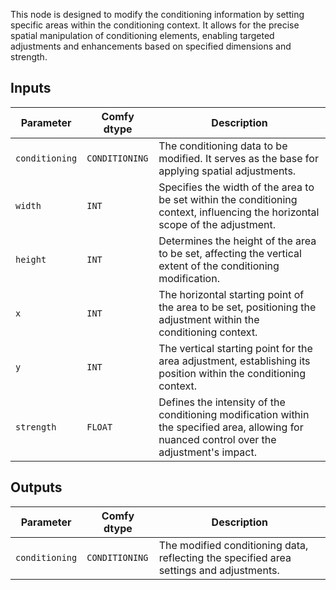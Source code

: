 This node is designed to modify the conditioning information by setting specific areas within the conditioning context. It allows for the precise spatial manipulation of conditioning elements, enabling targeted adjustments and enhancements based on specified dimensions and strength.

## Inputs

| Parameter | Comfy dtype | Description |
|-----------|-------------|-------------|
| `conditioning` | `CONDITIONING` | The conditioning data to be modified. It serves as the base for applying spatial adjustments. |
| `width`   | `INT`      | Specifies the width of the area to be set within the conditioning context, influencing the horizontal scope of the adjustment. |
| `height`  | `INT`      | Determines the height of the area to be set, affecting the vertical extent of the conditioning modification. |
| `x`       | `INT`      | The horizontal starting point of the area to be set, positioning the adjustment within the conditioning context. |
| `y`       | `INT`      | The vertical starting point for the area adjustment, establishing its position within the conditioning context. |
| `strength`| `FLOAT`    | Defines the intensity of the conditioning modification within the specified area, allowing for nuanced control over the adjustment's impact. |

## Outputs

| Parameter | Comfy dtype | Description |
|-----------|-------------|-------------|
| `conditioning` | `CONDITIONING` | The modified conditioning data, reflecting the specified area settings and adjustments. |
